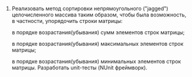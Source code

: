 1. Реализовать метод сортировки непрямоугольного ("jagged") целочисленного массива таким образом, чтобы была возможность, в частности, упорядочить строки матрицы:

    в порядке возрастания(убывания) сумм элементов строк матрицы;
    
    в порядке возрастания(убывания) максимальных элементов строк матрицы;
    
    в порядке возрастания(убывания) минимальных элементов строк матрицы.
    Разработать unit-тесты (NUnit фреймворк).
